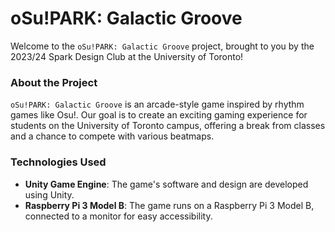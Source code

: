 # oSu!PARK: Galactic Groove

Welcome to the `oSu!PARK: Galactic Groove` project, brought to you by the 2023/24 
Spark Design Club at the University of Toronto!

### About the Project
`oSu!PARK: Galactic Groove` is an arcade-style game inspired by rhythm games like
Osu!. Our goal is to create an exciting gaming experience for students on the
University of Toronto campus, offering a break from classes and a chance to compete
with various beatmaps.


### Technologies Used
- **Unity Game Engine**: The game's software and design are developed using Unity.
- **Raspberry Pi 3 Model B**: The game runs on a Raspberry Pi 3 Model B, connected to 
a monitor for easy accessibility.